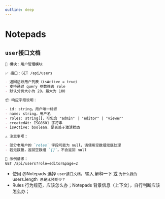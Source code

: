 ```yaml
---
outline: deep
---
```


# Notepads

## `user接口文档`

```md
📌 模块：用户管理模块

✅ 接口：GET /api/users

- 返回活跃用户列表（isActive = true）
- 支持通过 query 参数筛选 role
- 默认分页大小为 20，最大为 100

📦 响应字段说明：

- id: string，用户唯一标识
- name: string，用户名
- roles: string[]，可包含 "admin" | "editor" | "viewer"
- createdAt: ISO8601 字符串
- isActive: boolean，是否处于激活状态

⚠️ 注意事项：

- 部分老用户的 `roles` 字段可能为 null，请使用空数组兜底处理
- 若无数据，返回空数组 `[]`，不会返回 null

📍 示例请求：
GET /api/users?role=editor&page=2
```

- 使用 @Notepads 选择 `user接口文档`，输入 解释一下 或 `为什么我的 `users.length` 总是比预期少？`
- Rules 行为规范，应该怎么办；Notepads 背景信息（上下文），自行判断应该怎么办；
